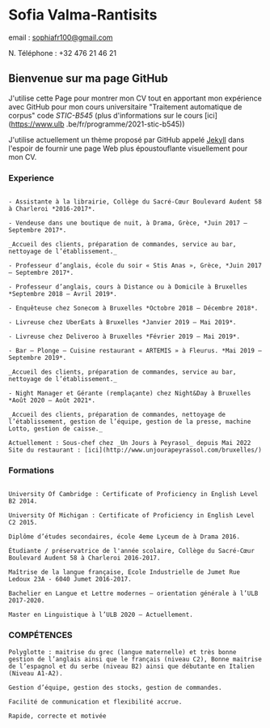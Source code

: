 # Sofia Valma-Rantisits

email : sophiafr100@gmail.com

N. Téléphone : +32 476 21 46 21

## Bienvenue sur ma page GitHub

J'utilise cette Page pour montrer mon CV tout en apportant mon expérience avec GitHub pour mon cours universitaire "Traitement automatique de corpus" code _STIC-B545_ (plus d'informations sur le cours [ici](https://www.ulb .be/fr/programme/2021-stic-b545))

J'utilise actuellement un thème proposé par GitHub appelé [Jekyll](https://jekyllrb.com/) dans l'espoir de fournir une page Web plus époustouflante visuellement pour mon CV.


### Experience

```Mon experience professionel

- Assistante à la librairie, Collège du Sacré-Cœur Boulevard Audent 58 à Charleroi *2016-2017*. 

- Vendeuse dans une boutique de nuit, à Drama, Grèce, *Juin 2017 – Septembre 2017*. 

_Accueil des clients, préparation de commandes, service au bar, nettoyage de l’établissement._

- Professeur d’anglais, école du soir « Stis Anas », Grèce, *Juin 2017 – Septembre 2017*. 
 
- Professeur d’anglais, cours à Distance ou à Domicile à Bruxelles *Septembre 2018 – Avril 2019*. 

- Enquêteuse chez Sonecom à Bruxelles *Octobre 2018 – Décembre 2018*. 

- Livreuse chez UberEats à Bruxelles *Janvier 2019 – Mai 2019*. 
 
- Livreuse chez Deliveroo à Bruxelles *Février 2019 – Mai 2019*. 

- Bar – Plonge – Cuisine restaurant « ARTEMIS » à Fleurus. *Mai 2019 – Septembre 2019*. 

_Accueil des clients, préparation de commandes, service au bar, nettoyage de l’établissement._
 
- Night Manager et Gérante (remplaçante) chez Night&Day à Bruxelles *Août 2020 – Août 2021*. 

_Accueil des clients, préparation de commandes, nettoyage de l’établissement, gestion de l’équipe, gestion de la presse, machine Lotto, gestion de caisse._

Actuellement : Sous-chef chez _Un Jours à Peyrasol_ depuis Mai 2022 Site du restaurant : [ici](http://www.unjourapeyrassol.com/bruxelles/)
```

### Formations

```Mes formation universitaires et non-universitaires.

University Of Cambridge : Certificate of Proficiency in English Level B2 2014. 

University Of Michigan : Certificate of Proficiency in English Level C2 2015. 

Diplôme d’études secondaires, école 4eme Lyceum de à Drama 2016. 

Étudiante / préservatrice de l'année scolaire, Collège du Sacré-Cœur Boulevard Audent 58 à Charleroi 2016-2017. 

Maîtrise de la langue française, Ecole Industrielle de Jumet Rue Ledoux 23A - 6040 Jumet 2016-2017. 

Bachelier en Langue et Lettre modernes – orientation générale à l’ULB 2017-2020. 

Master en Linguistique à l’ULB 2020 – Actuellement.
```

### COMPÉTENCES

```
Polyglotte : maitrise du grec (langue maternelle) et très bonne gestion de l’anglais ainsi que le français (niveau C2), Bonne maitrise de l’espagnol et du serbe (niveau B2) ainsi que débutante en Italien (Niveau A1-A2). 

Gestion d’équipe, gestion des stocks, gestion de commandes. 

Facilité de communication et flexibilité accrue. 

Rapide, correcte et motivée
```
